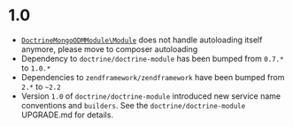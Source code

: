 # 1.0

 * [`DoctrineMongoODMModule\Module`](https://github.com/doctrine/DoctrineMongoODMModule/blob/master/src/DoctrineMongoODMModule/Module.php)
   does not handle autoloading itself anymore, please move to composer autoloading
 * Dependency to `doctrine/doctrine-module` has been bumped from `0.7.*` to `1.0.*`
 * Dependencies to `zendframework/zendframework` have been bumped from `2.*` to `~2.2`
 * Version `1.0` of `doctrine/doctrine-module` introduced new service name conventions and `builders`. See the `doctrine/doctrine-module` UPGRADE.md for details.
